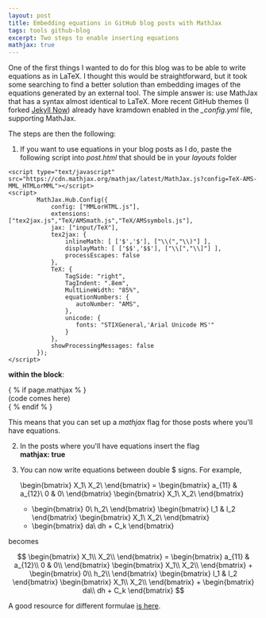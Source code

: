 ```yaml
---
layout: post
title: Embedding equations in GitHub blog posts with MathJax
tags: tools github-blog
excerpt: Two steps to enable inserting equations
mathjax: true
---
```


One of the first things I wanted to do for this blog was to be able to write equations as in LaTeX. I thought this would be straightforward, but it took some searching to find a better solution than embedding images of the equations generated by an external tool.
The simple answer is: use MathJax that has a syntax almost identical to LaTeX. More recent GitHub themes (I forked [Jekyll Now](https://github.com/barryclark/jekyll-now)) already have kramdown enabled in the *\_config.yml* file, supporting MathJax.  

The steps are then the following:  

1) If you want to use equations in your blog posts as I do, paste the following script into *post.html* that should be in your *layouts* folder

```
<script type="text/javascript" src="https://cdn.mathjax.org/mathjax/latest/MathJax.js?config=TeX-AMS-MML_HTMLorMML"></script>
<script>
        MathJax.Hub.Config({
            config: ["MMLorHTML.js"],
            extensions: ["tex2jax.js","TeX/AMSmath.js","TeX/AMSsymbols.js"],
            jax: ["input/TeX"],
            tex2jax: {
                inlineMath: [ ['$','$'], ["\\(","\\)"] ],
                displayMath: [ ['$$','$$'], ["\\[","\\]"] ],
                processEscapes: false
            },
            TeX: {
                TagSide: "right",
                TagIndent: ".8em",
                MultLineWidth: "85%",
                equationNumbers: {
                   autoNumber: "AMS",
                },
                unicode: {
                   fonts: "STIXGeneral,'Arial Unicode MS'"
                }
            },
            showProcessingMessages: false
        });
</script>
```
**within the block**:  

\{ % if page.mathjax % \}  
\(code comes here\)  
\{ % endif % \}

This means that you can set up a *mathjax* flag for those posts where you'll have equations.  

2) In the posts where you'll have equations insert the flag  
**mathjax: true**

3) You can now write equations between double \$ signs. For example,

    \begin{bmatrix} X_1\\ X_2\\ \end{bmatrix} = \begin{bmatrix} a_{11} & a_{12}\\ 0 & 0\\ \end{bmatrix} \begin{bmatrix} X_1\\ X_2\\ \end{bmatrix}
    + \begin{bmatrix} 0\\ h_2\\ \end{bmatrix} \begin{bmatrix} l_1 & l_2 \end{bmatrix} \begin{bmatrix} X_1\\ X_2\\ \end{bmatrix}
    + \begin{bmatrix} da\\ dh + C_k \end{bmatrix}  

becomes

$$
    \begin{bmatrix} X_1\\ X_2\\ \end{bmatrix} = \begin{bmatrix} a_{11} & a_{12}\\ 0 & 0\\ \end{bmatrix}
    \begin{bmatrix} X_1\\ X_2\\ \end{bmatrix} + \begin{bmatrix} 0\\ h_2\\ \end{bmatrix}
    \begin{bmatrix} l_1 & l_2 \end{bmatrix} \begin{bmatrix} X_1\\ X_2\\ \end{bmatrix}
    + \begin{bmatrix} da\\ dh + C_k \end{bmatrix}  
$$

A good resource for different formulae [is here](https://math.meta.stackexchange.com/questions/5020/mathjax-basic-tutorial-and-quick-reference).
